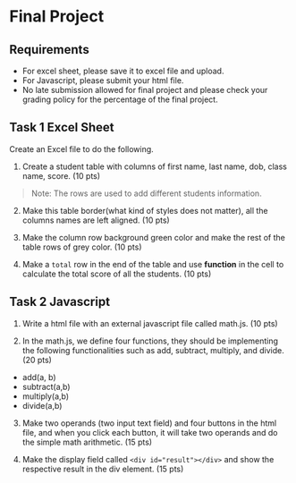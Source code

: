 # Final Project

## Requirements

* For excel sheet, please save it to excel file and upload.
* For Javascript, please submit your html file.
* No late submission allowed for final project and please check your grading policy for the percentage of the final project.

## Task 1 Excel Sheet

Create an Excel file to do the following.

1. Create a student table with columns of first name, last name, dob, class name, score. (10 pts)

> Note: The rows are used to add different students information.

2. Make this table border(what kind of styles does not matter), all the columns names are left aligned. (10 pts)

3. Make the column row background green color and make the rest of the table rows of grey color. (10 pts)

4. Make a `total` row in the end of the table and use **function** in the cell to calculate the total score of all the students. (10 pts)

## Task 2 Javascript

1. Write a html file with an external javascript file called math.js. (10 pts)

2. In the math.js, we define four functions, they should be implementing the following functionalities such as add, subtract, multiply, and divide. (20 pts)

* add(a, b)
* subtract(a,b)
* multiply(a,b)
* divide(a,b)

3. Make two operands (two input text field) and four buttons in the html file, and when you click each button, it will take two operands and do the simple math arithmetic. (15 pts)

4. Make the display field called `<div id="result"></div>` and show the respective result in the div element. (15 pts)